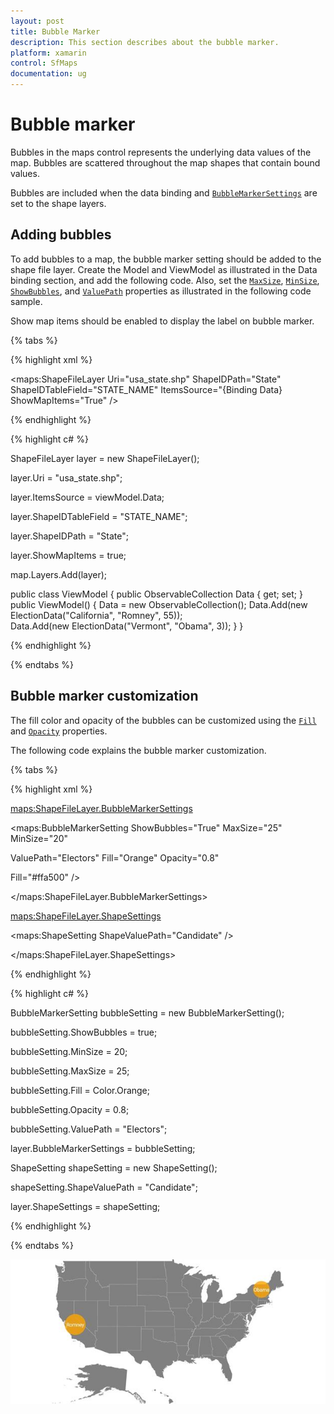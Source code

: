 ```yaml
---
layout: post
title: Bubble Marker
description: This section describes about the bubble marker.
platform: xamarin
control: SfMaps
documentation: ug
---
```

# Bubble marker

Bubbles in the maps control represents the underlying data values of the map. Bubbles are scattered throughout the map shapes that contain bound values.

Bubbles are included when the data binding and [`BubbleMarkerSettings`](https://help.syncfusion.com/cr/cref_files/xamarin/sfmaps/Syncfusion.SfMaps.XForms~Syncfusion.SfMaps.XForms.ShapeFileLayer~BubbleMarkerSettings.html# ) are set to the shape layers.

## Adding bubbles

To add bubbles to a map, the bubble marker setting should be added to the shape file layer. Create the Model and ViewModel as illustrated in the Data binding section, and add the following code. Also, set the [`MaxSize`](https://help.syncfusion.com/cr/cref_files/xamarin/sfmaps/Syncfusion.SfMaps.XForms~Syncfusion.SfMaps.XForms.BubbleMarkerSetting~MaxSize.html#), [`MinSize`](https://help.syncfusion.com/cr/cref_files/xamarin/sfmaps/Syncfusion.SfMaps.XForms~Syncfusion.SfMaps.XForms.BubbleMarkerSetting~MinSize.html#), [`ShowBubbles`](https://help.syncfusion.com/cr/cref_files/xamarin/sfmaps/Syncfusion.SfMaps.XForms~Syncfusion.SfMaps.XForms.BubbleMarkerSetting~ShowBubbles.html#), and [`ValuePath`](https://help.syncfusion.com/cr/cref_files/xamarin/sfmaps/Syncfusion.SfMaps.XForms~Syncfusion.SfMaps.XForms.BubbleMarkerSetting~ValuePath.html#) properties as illustrated in the following code sample.

Show map items should be enabled to display the label on bubble marker.

{% tabs %}

{% highlight xml %}

<maps:ShapeFileLayer  Uri="usa_state.shp"  ShapeIDPath="State"  ShapeIDTableField="STATE_NAME" 
ItemsSource="{Binding Data}  ShowMapItems="True"  />

{% endhighlight %}

{% highlight c# %}

ShapeFileLayer layer = new ShapeFileLayer();

layer.Uri = "usa_state.shp";

layer.ItemsSource = viewModel.Data;

layer.ShapeIDTableField = "STATE_NAME";

layer.ShapeIDPath = "State";

layer.ShowMapItems = true;

map.Layers.Add(layer);

public class ViewModel
    {
        public ObservableCollection<ElectionData> Data { get; set; }
        public ViewModel()
        {
            Data = new ObservableCollection<ElectionData>();
            Data.Add(new ElectionData("California", "Romney", 55));            
            Data.Add(new ElectionData("Vermont", "Obama", 3));
        }
    }


{% endhighlight %}

{% endtabs %}

## Bubble marker customization

The fill color and opacity of the bubbles can be customized using the [`Fill`](https://help.syncfusion.com/cr/cref_files/xamarin/sfmaps/Syncfusion.SfMaps.XForms~Syncfusion.SfMaps.XForms.BubbleMarkerSetting~Fill.html#) and [`Opacity`](https://help.syncfusion.com/cr/cref_files/xamarin/sfmaps/Syncfusion.SfMaps.XForms~Syncfusion.SfMaps.XForms.BubbleMarkerSetting~Opacity.html#)  properties.

The following code explains the bubble marker customization.

{% tabs %}

{% highlight xml %}

<maps:ShapeFileLayer.BubbleMarkerSettings>

<maps:BubbleMarkerSetting ShowBubbles="True"  MaxSize="25" MinSize="20"

ValuePath="Electors" Fill="Orange" Opacity="0.8"                                                       

Fill="#ffa500" />

</maps:ShapeFileLayer.BubbleMarkerSettings>

<maps:ShapeFileLayer.ShapeSettings>

<maps:ShapeSetting ShapeValuePath="Candidate" />

</maps:ShapeFileLayer.ShapeSettings>

{% endhighlight %}

{% highlight c# %}

BubbleMarkerSetting bubbleSetting = new BubbleMarkerSetting();

bubbleSetting.ShowBubbles = true;

bubbleSetting.MinSize = 20;

bubbleSetting.MaxSize = 25;         

bubbleSetting.Fill = Color.Orange;

bubbleSetting.Opacity = 0.8;           

bubbleSetting.ValuePath = "Electors";

layer.BubbleMarkerSettings = bubbleSetting;

ShapeSetting shapeSetting = new ShapeSetting();

shapeSetting.ShapeValuePath = "Candidate";

layer.ShapeSettings = shapeSetting;

{% endhighlight %}

{% endtabs %}

![](Images/BubbleMarker_img1.jpeg)


